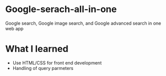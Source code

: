 # Google-serach-all-in-one
Google search, Google image search, and Google advanced search in one web app

# What I learned
* Use HTML/CSS for front end development
* Handling of query parmeters
